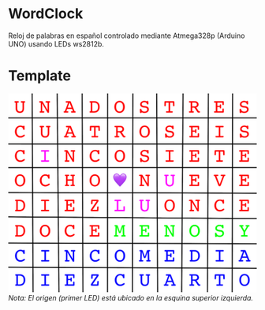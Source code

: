 # WordClock
Reloj de palabras en español controlado mediante Atmega328p (Arduino UNO) usando LEDs ws2812b.

# Template
![WordClock](docs/wordclock.png)
_Nota: El origen (primer LED) está ubicado en la esquina superior izquierda._
